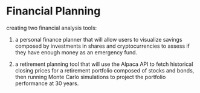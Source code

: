 # Financial Planning

creating two financial analysis tools:

1) a personal finance planner that will allow users to visualize savings composed by investments in shares and cryptocurrencies to assess if they have enough money as an emergency fund.

2) a retirement planning tool that will use the Alpaca API to fetch historical closing prices for a retirement portfolio composed of stocks and bonds, then running Monte Carlo simulations to project the portfolio performance at 30 years.
